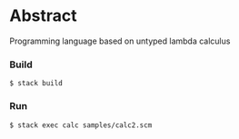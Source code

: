# Abstract

Programming language based on untyped lambda calculus

### Build

```
$ stack build
```

### Run

```
$ stack exec calc samples/calc2.scm
```
